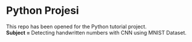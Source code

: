# Python Projesi
This repo has been opened for the Python tutorial project. <br>
<b> Subject = </b> Detecting handwritten numbers with CNN using MNIST Dataset. 
